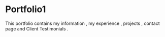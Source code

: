 # Portfolio1
This portfolio contains my information , my experience , projects , contact page and Client Testimonials .
